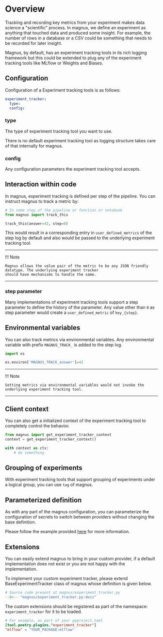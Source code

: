 # Overview

Tracking and recording key metrics from your experiment makes data science a "scientific" process. In magnus, we define
an experiment as anything that touched data and produced some insight. For example, the number of rows in a database
or a CSV could be something that needs to be recorded for later insight.

Magnus, by default, has an experiment tracking tools in its rich logging framework but this could be extended to plug
any of the experiment tracking tools like MLflow or Weights and Biases.

## Configuration

Configuration of a Experiment tracking tools is as follows:

```yaml
experiment_tracker:
  type:
  config:
```

### type

The type of experiment tracking tool you want to use.

There is no default experiment tracking tool as logging structure takes care of that internally for magnus.

### config

Any configuration parameters the experiment tracking tool accepts.


## Interaction within code

In magnus, experiment tracking is defined per step of the pipeline. You can instruct magnus to track a metric by:

```python
# In some step of the pipeline or function or notebook
from magnus import track_this

track_this(answer=42, step=0)
```

This would result in a corresponding entry in ```user_defined_metrics``` of the step log by default and also would be
passed to the underlying experiment tracking tool.

---
!!! Note

    Magnus allows the value pair of the metric to be any JSON friendly datatype. The underlying experiment tracker
    should have mechanisms to handle the same.
---


### step parameter

Many implementations of experiment tracking tools support a step parameter to define the history of the parameter.
Any value other than ```0``` as step parameter would create a ```user_defined_metric``` of ```key_{step}```.

## Environmental variables

You can also track metrics via environmental variables. Any environmental variable with prefix ```MAGNUS_TRACK_``` is
added to the step log.


```python
import os

os.environ['MAGNUS_TRACK_answer']=42
```

---
!!! Note

    Setting metrics via environmental variables would not invoke the underlying experiment tracking tool.
---


## Client context

You can also get a initialized context of the experiment tracking tool to completely control the behavior.

```python
from magnus import get_experiment_tracker_context
context = get_experiment_tracker_context()

with context as ctx:
    # do something
```

## Grouping of experiments

With experiment tracking tools that support grouping of experiments under a logical group, you can use ```tag``` of
magnus.

## Parameterized definition

As with any part of the magnus configuration, you can parameterize the configuration of secrets to switch between
providers without changing the base definition.

Please follow the example provided [here](../dag/#parameterized_definition) for more information.


## Extensions

You can easily extend magnus to bring in your custom provider, if a default
implementation does not exist or you are not happy with the implementation.

To implement your custom experiment tracker, please extend BaseExperimentTracker class of magnus whose definition is
given below.

```python
# Source code present at magnus/experiment_tracker.py
--8<-- "magnus/experiment_tracker.py:docs"
```

The custom extensions should be registered as part of the namespace:
```experiment_tracker```  for it to be loaded.

```toml
# For example, as part of your pyproject.toml
[tool.poetry.plugins."experiment_tracker"]
"mlflow" = "YOUR_PACKAGE:mlflow"
```
